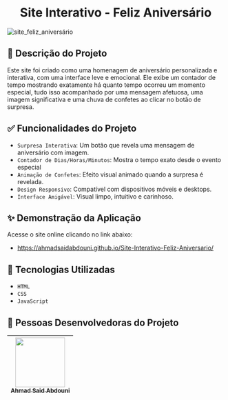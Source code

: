 
<h1 align="center">Site Interativo - Feliz Aniversário</h1>

![site_feliz_aniversário](https://github.com/user-attachments/assets/1030f6e4-f0b9-49d2-9b47-a5c3ef54bcec)

## :dart: Descrição do Projeto

Este site foi criado como uma homenagem de aniversário personalizada e interativa, com uma interface leve e emocional. Ele exibe um contador de tempo mostrando exatamente há quanto tempo ocorreu um momento especial, tudo isso acompanhado por uma mensagem afetuosa, uma imagem significativa e uma chuva de confetes ao clicar no botão de surpresa.

## :white_check_mark: Funcionalidades do Projeto

- `Surpresa Interativa`: Um botão que revela uma mensagem de aniversário com imagem.
- `Contador de Dias/Horas/Minutos`: Mostra o tempo exato desde o evento especial
- `Animação de Confetes`: Efeito visual animado quando a surpresa é revelada.
- `Design Responsivo`: Compatível com dispositivos móveis e desktops.
- `Interface Amigável`: Visual limpo, intuitivo e carinhoso.

## :sparkles: Demonstração da Aplicação

Acesse o site online clicando no link abaixo:

- https://ahmadsaidabdouni.github.io/Site-Interativo-Feliz-Aniversario/

## :hammer: Tecnologias Utilizadas

- `HTML`
- `CSS`
- `JavaScript`


## :raising_hand: Pessoas Desenvolvedoras do Projeto

| [<img loading="lazy" src="https://avatars.githubusercontent.com/u/75034691?v=4" width=115><br><sub>Ahmad Said Abdouni</sub>](https://github.com/AhmadSaidAbdouni) |
| :---: |
